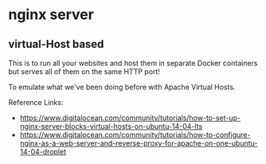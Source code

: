 
# nginx server
## virtual-Host based

This is to run all your websites and host them in separate Docker containers
but serves all of them on the same HTTP port!

To emulate what we've been doing before with Apache Virtual Hosts.

Reference Links:
- https://www.digitalocean.com/community/tutorials/how-to-set-up-nginx-server-blocks-virtual-hosts-on-ubuntu-14-04-lts
- https://www.digitalocean.com/community/tutorials/how-to-configure-nginx-as-a-web-server-and-reverse-proxy-for-apache-on-one-ubuntu-14-04-droplet
